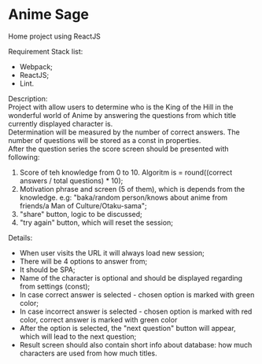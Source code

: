 # Anime Sage
Home project using ReactJS  

Requirement Stack list:  
* Webpack;  
* ReactJS;  
* Lint.  

Description:  
Project with allow users to determine who is the King of the Hill in the wonderful world of Anime by answering the questions from which title currently displayed character is.  
Determination will be measured by the number of correct answers. The number of questions will be stored as a const in properties.  
After the question series the score screen should be presented with following:  
1. Score of teh knowledge from 0 to 10. Algoritm is = round((correct answers / total questions) * 10);  
2. Motivation phrase and screen (5 of them), which is depends from the knowledge. e.g: "baka/random person/knows about anime from friends/a Man of Culture/Otaku-sama";  
3. "share" button, logic to be discussed;  
4. "try again" button, which will reset the session;  

Details:    
* When user visits the URL it will always load new session;  
* There will be 4 options to answer from;  
* It should be SPA;  
* Name of the character is optional and should be displayed regarding from settings (const);  
* In case correct answer is selected - chosen option is marked with green color;  
* In case incorrect answer is selected - chosen option is marked with red color, correct answer is marked with green color
* After the option is selected, the "next question" button will appear, which will lead to the next question;  
* Result screen should also contain short info about database: how much characters are used from how much titles.  
